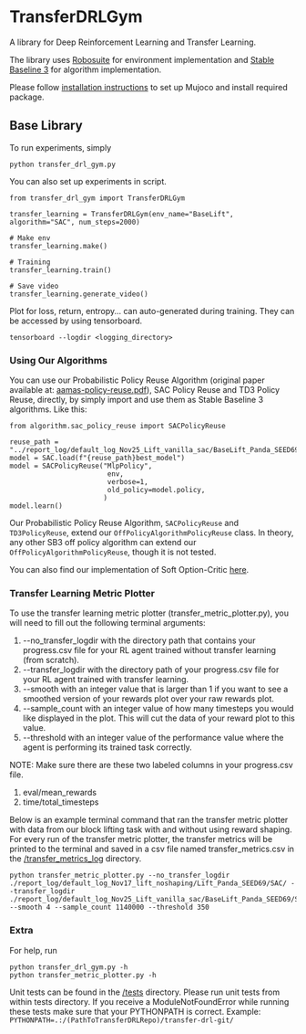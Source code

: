 # TransferDRLGym

A library for Deep Reinforcement Learning and Transfer Learning.

The library uses [Robosuite](https://robosuite.ai/) for environment implementation and [Stable Baseline 3](https://stable-baselines3.readthedocs.io/en/master/) for algorithm implementation.

Please follow [installation instructions](install_instructions/) to set up Mujoco and install required package.

## Base Library

To run experiments, simply
 
```
python transfer_drl_gym.py
```

You can also set up experiments in script.

```
from transfer_drl_gym import TransferDRLGym

transfer_learning = TransferDRLGym(env_name="BaseLift", algorithm="SAC", num_steps=2000)

# Make env
transfer_learning.make()

# Training
transfer_learning.train()

# Save video
transfer_learning.generate_video()
```

Plot for loss, return, entropy... can auto-generated during training. They can be accessed by using tensorboard.

```
tensorboard --logdir <logging_directory>
```

### Using Our Algorithms

You can use our Probabilistic Policy Reuse Algorithm (original paper available at: [aamas-policy-reuse.pdf](https://www.cs.cmu.edu/~mmv/papers/06aamas-policy-reuse.pdf)), SAC Policy Reuse and TD3 Policy Reuse, directly, by simply import and use them as Stable Baseline 3 algorithms. Like this: 

```
from algorithm.sac_policy_reuse import SACPolicyReuse

reuse_path = "../report_log/default_log_Nov25_Lift_vanilla_sac/BaseLift_Panda_SEED69/SAC/"
model = SAC.load(f"{reuse_path}best_model")
model = SACPolicyReuse("MlpPolicy", 
                        env, 
                        verbose=1, 
                        old_policy=model.policy,
                       )
model.learn()
```

Our Probabilistic Policy Reuse Algorithm, `SACPolicyReuse` and `TD3PolicyReuse`, extend our `OffPolicyAlgorithmPolicyReuse` class. In theory, any other SB3 off policy algorithm can extend our `OffPolicyAlgorithmPolicyReuse`, though it is not tested.

You can also find our implementation of Soft Option-Critic [here](algorithm/soc/). 

### Transfer Learning Metric Plotter

To use the transfer learning metric plotter (transfer_metric_plotter.py), you will need to fill out the following terminal
arguments:
1. --no_transfer_logdir with the directory path that contains your progress.csv file 
for your RL agent trained without transfer learning (from scratch). 
2. --transfer_logdir with the directory path of your progress.csv file for your RL agent 
trained with transfer learning.
3. --smooth with an integer value that is larger than 1 if you want to see a smoothed version of your rewards plot over your raw 
rewards plot.
4. --sample_count with an integer value of how many timesteps you would like displayed in the plot. This will cut the data of
your reward plot to this value.
5. --threshold with an integer value of the performance value where the agent is performing its trained task correctly.

NOTE: Make sure there are these two labeled columns in your progress.csv file. 
1. eval/mean_rewards
2. time/total_timesteps

Below is an example terminal command that ran the transfer metric plotter with data from our block lifting task with 
and without using reward shaping. For every run of the transfer metric plotter, the transfer metrics will be printed to 
the terminal and saved in a csv file named transfer_metrics.csv in the [/transfer_metrics_log](transfer_metrics_log) 
directory.

```
python transfer_metric_plotter.py --no_transfer_logdir ./report_log/default_log_Nov17_lift_noshaping/Lift_Panda_SEED69/SAC/ --transfer_logdir ./report_log/default_log_Nov25_Lift_vanilla_sac/BaseLift_Panda_SEED69/SAC/ --smooth 4 --sample_count 1140000 --threshold 350
```

### Extra

For help, run
```
python transfer_drl_gym.py -h
python transfer_metric_plotter.py -h
```

Unit tests can be found in the [/tests](tests) directory. Please run unit tests from within tests directory.
If you receive a ModuleNotFoundError while running these tests 
make sure that your PYTHONPATH is correct. Example: `PYTHONPATH=.:/(PathToTransferDRLRepo)/transfer-drl-git/`
